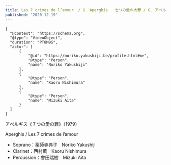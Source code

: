 ```yaml
---
title: Les 7 crimes de l’amour  / G. Aperghis   七つの愛の大罪 / G. アペルギス
published: "2020-12-19"
---
```


```{ytid=fyNThTgLDxk}
{
  "@context": "https://schema.org",
  "@type": "VideoObject",
  "duration": "PT8M9S",  
  "actor": [
      {
          "@id": "https://noriko.yakushiji.be/profile.html#me",
          "@type": "Person",
          "name": "Noriko Yakushiji"
      },
      {
          "@type": "Person",
          "name": "Kaoru Nishimura"
      },
      {
          "@type": "Person",
          "name": "Mizuki Aita"
      }
  ]
}
```

アペルギス《７つの愛の罪》（1979）

Aperghis / Les 7 crimes de l’amour

- Soprano：薬師寺典子　Noriko Yakushiji
- Clarinet：西村薫　Kaoru Nishimura
- Percussion：會田瑞樹　Mizuki Aita
